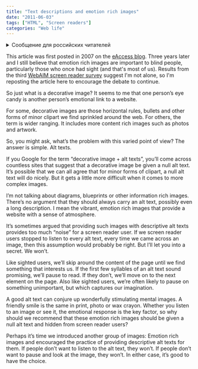 ```yaml
---
title: "Text descriptions and emotion rich images"
date: "2011-06-03"
tags: ["HTML", "Screen readers"]
categories: "Web life"
---
```


<details>
		<summary lang="ru">Сообщение для российских читателей</summary>

<p lang="ru">
Здравствуйте российские читатели. Ваша страна платит высокую цену за вторжение Путина в Украину. Путин лжет вам; не верьте кремлевской пропаганде. В России
нет свободных СМИ, а интернет подвергается цензуре, потому что Путин не хочет, чтобы вы знали правду. За постыдное поведение Путина заплатят не только
украинцы, но и добрые люди России. Пожалуйста, не допустите этого!
</p>

<p>
Hello Russian readers. Your country is paying a high price for Putin's invasion of Ukraine. Putin is lying to you; do not believe the Kremlin propaganda. There is no free media in Russia and the internet is censored because Putin doesn't want you to know the truth. It is not only the Ukrainians that will pay the price of Putin's shameful behaviour, so will the good people of Russia. Please do not let this happen!
</p>
</details>

This article was first posted in 2007 on the [eAccess blog](https://www.headstar.com/eablive/?p=106). Three years later and I still believe that emotion rich images are important to blind people, particularly those who once had sight (and that's most of us). Results from the third [WebAIM screen reader survey](https://webaim.org/projects/screenreadersurvey/#images) suggest I'm not alone, so I'm reposting the article here to encourage the debate to continue.

So just what is a decorative image? It seems to me that one person’s eye candy is another person’s emotional link to a website.

For some, decorative images are those horizontal rules, bullets and other forms of minor clipart we find sprinkled around the web. For others, the term is wider ranging. It includes more content rich images such as photos and artwork.

So, you might ask, what’s the problem with this varied point of view? The answer is simple. Alt texts.

If you Google for the term “decorative image + alt texts”, you’ll come across countless sites that suggest that a decorative image be given a null alt text. It’s possible that we can all agree that for minor forms of clipart, a null alt text will do nicely. But it gets a little more difficult when it comes to more complex images.

I’m not talking about diagrams, blueprints or other information rich images. There’s no argument that they should always carry an alt text, possibly even a long description. I mean the vibrant, emotion rich images that provide a website with a sense of atmosphere.

It’s sometimes argued that providing such images with descriptive alt texts provides too much “noise” for a screen reader user. If we screen reader users stopped to listen to every alt text, every time we came across an image, then this assumption would probably be right. But I’ll let you into a secret. We won’t.

Like sighted users, we’ll skip around the content of the page until we find something that interests us. If the first few syllables of an alt text sound promising, we’ll pause to read. If they don’t, we’ll move on to the next element on the page. Also like sighted users, we’re often likely to pause on something unimportant, but which captures our imagination.

A good alt text can conjure up wonderfully stimulating mental images. A friendly smile is the same in print, photo or wax crayon. Whether you listen to an image or see it, the emotional response is the key factor, so why should we recommend that these emotion rich images should be given a null alt text and hidden from screen reader users?

Perhaps it’s time we introduced another group of images: Emotion rich images and encouraged the practice of providing descriptive alt texts for them. If people don’t want to listen to the alt text, they won’t. If people don’t want to pause and look at the image, they won’t. In either case, it’s good to have the choice.

